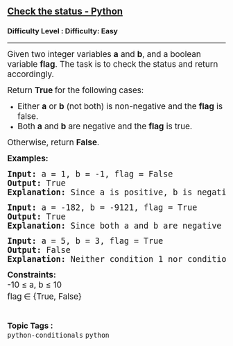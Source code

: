 <h2><a href="https://www.geeksforgeeks.org/problems/check-the-status/1?page=1&category=python-loops,python,python-conditionals,python-strings,python-io,python-list,python-operators,python-set,python-dict,python-functions&sortBy=submissions">Check the status - Python</a></h2><h3>Difficulty Level : Difficulty: Easy</h3><hr><div class="problems_problem_content__Xm_eO"><p><span style="font-size: 14pt;">Given two integer variables <strong>a</strong> and <strong>b</strong>, and a boolean variable&nbsp;<strong>flag</strong>. The task is to check the status and return accordingly.</span></p>
<p><span style="font-size: 14pt;">Return&nbsp;<strong>True&nbsp;</strong>for the following cases:</span></p>
<ul>
<li><span style="font-size: 14pt;">Either&nbsp;<strong>a</strong>&nbsp;or&nbsp;<strong>b</strong> (not both) is non-negative and the <strong>flag</strong>&nbsp;is false.<br></span></li>
<li><span style="font-size: 14pt;">Both&nbsp;<strong>a</strong>&nbsp;and&nbsp;<strong>b</strong> are negative and the&nbsp;<strong>flag</strong>&nbsp;is true.</span></li>
</ul>
<p><span style="font-size: 14pt;">Otherwise, return <strong>False</strong>.</span></p>
<p><span style="font-size: 14pt;"><strong>Examples:</strong><strong>&nbsp;</strong></span></p>
<pre><span style="font-size: 14pt;"><strong>Input: </strong>a = 1, b = -1, flag = False
<strong>Output: </strong>True
<strong>Explanation: </strong>Since a is positive, b is negative, and flag is False, condition 1 holds true, so the function returns True.</span></pre>
<pre><span style="font-size: 14pt;"><strong>Input: </strong>a = -182, b = -9121, flag = True
<strong>Output: </strong>True
<strong>Explanation: </strong>Since both a and b are negative and flag is True, condition 2 holds true, so the function returns True.</span></pre>
<pre><span style="font-size: 14pt;"><strong>Input: </strong>a = 5, b = 3, flag = True
<strong>Output: </strong>False
<strong>Explanation: </strong>Neither condition 1 nor condition 2 holds, so the function returns False.</span></pre>
<p><span style="font-size: 14pt;"><strong>Constraints:</strong><br>-10 ≤ a, b ≤ 10<br>flag<sup>&nbsp;</sup>∈ {True, False}&nbsp;</span></p></div><br><p><span style=font-size:18px><strong>Topic Tags : </strong><br><code>python-conditionals</code>&nbsp;<code>python</code>&nbsp;